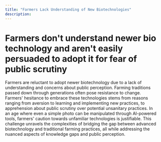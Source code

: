 ```yaml
---
title: "Farmers Lack Understanding of New Biotechnologies"
description: ‎
---
```


# Farmers don't understand newer bio technology and aren't easily persuaded to adopt it for fear of public scrutiny 

Farmers are reluctant to adopt newer biotechnology due to a lack of understanding and concerns about public perception. Farming traditions passed down through generations often pose resistance to change. Farmers' hesitance to embrace these technologies stems from reasons ranging from aversion to learning and implementing new practices, to apprehension about public scrutiny over potential unsanitary practices. In an age where even a simple photo can be manipulated through AI-powered tools, farmers' caution towards unfamiliar technologies is justifiable. This challenge unravels the complexities of bridging the gap between advanced biotechnology and traditional farming practices, all while addressing the nuanced aspects of knowledge gaps and public perception.
